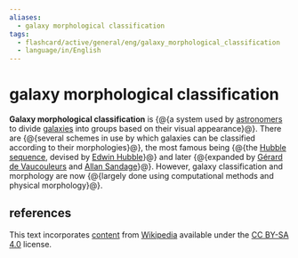 ```yaml
---
aliases:
  - galaxy morphological classification
tags:
  - flashcard/active/general/eng/galaxy_morphological_classification
  - language/in/English
---
```


# galaxy morphological classification

__Galaxy morphological classification__ is {@{a system used by [astronomers](astronomer.md) to divide [galaxies](galaxy.md) into groups based on their visual appearance}@}. There are {@{several schemes in use by which galaxies can be classified according to their morphologies}@}, the most famous being {@{the [Hubble sequence](hubble%20sequence.md), devised by [Edwin Hubble](Edwin%20Hubble.md)}@} and later {@{expanded by [Gérard de Vaucouleurs](Gérard%20de%20Vaucouleurs.md) and [Allan Sandage](Allan%20Sandage.md)}@}. However, galaxy classification and morphology are now {@{largely done using computational methods and physical morphology}@}. <!--SR:!2025-02-23,148,310!2025-05-11,206,310!2025-04-19,191,310!2025-05-19,187,270!2025-03-09,159,310-->

## references

This text incorporates [content](https://en.wikipedia.org/wiki/galaxy_morphological_classification) from [Wikipedia](Wikipedia.md) available under the [CC BY-SA 4.0](https://creativecommons.org/licenses/by-sa/4.0/) license.
